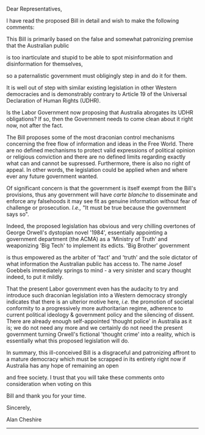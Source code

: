 Dear Representatives,

I have read the proposed Bill in detail and wish to make the following comments:

This Bill is primarily based on the false and somewhat patronizing premise that the Australian public

is too inarticulate and stupid to be able to spot misinformation and disinformation for themselves,

so a paternalistic government must obligingly step in and do it for them.

It is well out of step with similar existing legislation in other Western democracies and is
demonstrably contrary to Article 19 of the Universal Declaration of Human Rights (UDHR).

Is the Labor Government now proposing that Australia abrogates its UDHR obligations? If so,
then the Government needs to come clean about it right now, not after the fact.

The Bill proposes some of the most draconian control mechanisms concerning the free flow of
information and ideas in the Free World. There are no defined mechanisms to protect valid
expressions of political opinion or religious conviction and there are no defined limits regarding
exactly what can and cannot be supressed. Furthermore, there is also no right of appeal. In other
words, the legislation could be applied when and where ever any future government wanted.

Of significant concern is that the government is itself exempt from the Bill's provisions, thus any
government will have _carte_ _blanche_ to disseminate and enforce any falsehoods it may see fit as
genuine information without fear of challenge or prosecution. _I.e.,_ "It must be true because the
government says so".

Indeed, the proposed legislation has obvious and very chilling overtones of George Orwell's
dystopian novel '1984', essentially appointing a government department (the ACMA) as a
'Ministry of Truth' and weaponizing 'Big Tech' to implement its edicts. 'Big Brother' government

is thus empowered as the arbiter of 'fact' and 'truth' and the sole dictator of what information the
Australian public has access to. The name Josef Goebbels immediately springs to mind         - a very
sinister and scary thought indeed, to put it mildly.

That the present Labor government even has the audacity to try and introduce such draconian
legislation into a Western democracy strongly indicates that there is an ulterior motive here, _i.e._ the
promotion of societal conformity to a progressively more authoritarian regime, adherence to
current political ideology & government policy and the silencing of dissent. There are already enough
self-appointed 'thought police' in Australia as it is; we do not need any more and we certainly do not
need the present government turning Orwell's fictional 'thought crime' into a reality, which is
essentially what this proposed legislation will do.

In summary, this ill-conceived Bill is a disgraceful and patronizing affront to a mature democracy
which must be scrapped in its entirety right now if Australia has any hope of remaining an open

and free society. I trust that you will take these comments onto consideration when voting on this

Bill and thank you for your time.

Sincerely,

Alan Cheshire


-----

